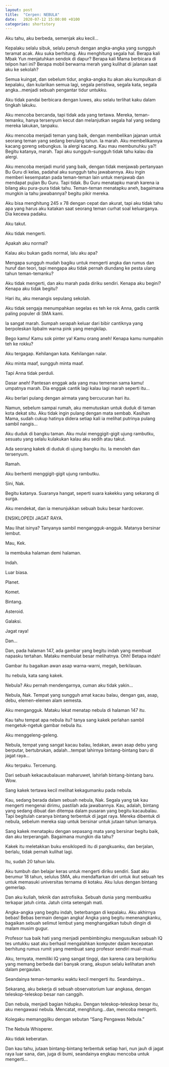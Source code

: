 ```yaml
---
layout: post
title:  "Cerpen: NEBULA"
date:   2020-07-12 15:00:00 +0100
categories: shortstory
---
```


Aku tahu, aku berbeda, semenjak aku kecil...

Kepalaku selalu sibuk, selalu penuh dengan angka-angka yang sungguh teramat acak. Aku suka berhitung. Aku menghitung segala hal. Berapa kali Mbak Yun menjatuhkan sendok di dapur? Berapa kali Mama berbicara di telpon hari ini? Berapa mobil berwarna merah yang kulihat di jalanan saat aku ke sekolah?

Semua kuingat, dan sebelum tidur, angka-angka itu akan aku kumpulkan di kepalaku, dan kularikan semua lagi, segala peristiwa, segala kata, segala angka…menjadi sebuah pengantar tidur untukku.

Aku tidak pandai berbicara dengan luwes, aku selalu terlihat kaku dalam tingkah lakuku.

Aku mencoba bercanda, tapi tidak ada yang tertawa. Mereka, teman-temanku, hanya tersenyum kecut dan melanjutkan segala hal yang sedang mereka lakukan, tanpaku.

Aku mencoba menjadi teman yang baik, dengan membelikan jajanan untuk seorang teman yang sedang berulang tahun. Ia marah. Aku membelikannya kacang goreng sebungkus. Ia alergi kacang. Kau mau membunuhku ya?! Begitu katanya, marah. Tapi aku sungguh-sungguh tidak tahu kalau dia alergi.

Aku mencoba menjadi murid yang baik, dengan tidak menjawab pertanyaan Bu Guru di kelas, padahal aku sungguh tahu jawabannya. Aku ingin memberi kesempatan pada teman-teman lain untuk menjawab dan mendapat pujian Bu Guru. Tapi tidak. Bu Guru menatapku marah karena ia bilang aku pura-pura tidak tahu. Teman-teman menatapku aneh, bagaimana mungkin ia tahu jawabannya? begitu pikir mereka.

Aku bisa menghitung 245 x 78 dengan cepat dan akurat, tapi aku tidak tahu apa yang harus aku katakan saat seorang teman curhat soal keluarganya. Dia kecewa padaku.

Aku takut.

Aku tidak mengerti.

Apakah aku normal?

Kalau aku bukan gadis normal, lalu aku apa?

Mengapa sungguh mudah bagiku untuk mengerti angka dan rumus dan huruf dan teori, tapi mengapa aku tidak pernah diundang ke pesta ulang tahun teman-temanku?

Aku tidak mengerti, dan aku marah pada diriku sendiri. Kenapa aku begini?Kenapa aku tidak begitu?

Hari itu, aku menangis sepulang sekolah.

Aku tidak sengaja menumpahkan segelas es teh ke rok Anna, gadis cantik paling populer di SMA kami.

Ia sangat marah. Sumpah serapah keluar dari bibir cantiknya yang berpoleskan lipbalm warna pink yang mengkilap.

Bego kamu! Kamu sok pinter ya! Kamu orang aneh! Kenapa kamu numpahin teh ke rokku?
 
Aku tergagap. Kehilangan kata. Kehilangan nalar.

Aku minta maaf, sungguh minta maaf.
 
Tapi Anna tidak perduli.

Dasar aneh! Pantesan enggak ada yang mau temenan sama kamu! umpatnya marah. Dia enggak cantik lagi kalau lagi marah seperti itu…

Aku berlari pulang dengan airmata yang bercucuran hari itu.

Namun, sebelum sampai rumah, aku memutuskan untuk duduk di taman kota dekat situ. Aku tidak ingin pulang dengan mata sembab. Kasihan Mama, sudah cukup hatinya didera setiap kali ia melihat putrinya pulang sambil nangis…

Aku duduk di bangku taman. Aku mulai menggigit-gigit ujung rambutku, sesuatu yang selalu kulakukan kalau aku sedih atau takut.

Ada seorang kakek di duduk di ujung bangku itu. Ia menoleh dan tersenyum.

Ramah.

Aku berhenti menggigit-gigit ujung rambutku.

Sini, Nak.

Begitu katanya. Suaranya hangat, seperti suara kakekku yang sekarang di surga.

Aku mendekat, dan ia menunjukkan sebuah buku besar hardcover.

ENSIKLOPEDI JAGAT RAYA.

Mau lihat isinya? Tanyanya sambil mengangguk-angguk. Matanya bersinar lembut.

Mau, Kek. 

Ia membuka halaman demi halaman.

Indah.

Luar biasa.

Planet.

Komet.

Bintang.

Asteroid.

Galaksi.

Jagat raya!


Dan…

Dan, pada halaman 147, ada gambar yang begitu indah yang membuat napasku tertahan. Mataku membulat besar melihatnya. Ohh! Betapa indah!

Gambar itu bagaikan awan asap warna-warni, megah, berkilauan.

Itu nebula, kata sang kakek.

Nebula? Aku pernah mendengarnya, cuman aku tidak yakin…

Nebula, Nak. Tempat yang sungguh amat kacau balau, dengan gas, asap, debu, elemen-elemen alam semesta.

Aku mengangguk. Mataku lekat menatap nebula di halaman 147 itu.

Kau tahu tempat apa nebula itu? tanya sang kakek perlahan sambil mengetuk-ngetuk gambar nebula itu.

Aku menggeleng-geleng.

Nebula, tempat yang sangat kacau balau, ledakan, awan asap debu yang berputar, bertubrukan, adalah…tempat lahirnya bintang-bintang baru di jagat raya…
 
Aku terpaku. Tercenung.

Dari sebuah kekacaubalauan maharuwet, lahirlah bintang-bintang baru. Wow.

Sang kakek tertawa kecil melihat kekagumanku pada nebula.

Kau, sedang berada dalam sebuah nebula, Nak. Segala yang tak kau mengerti mengenai dirimu, pastilah ada jawabannya. Kau, adalah, bintang yang sedang dibuat dan ditempa dalam pusaran yang begitu kacaubalau. Tapi begitulah caranya bintang terbentuk di jagat raya. Mereka dibentuk di nebula, sebelum mereka siap untuk bersinar untuk jutaan tahun lamanya. 
 
Sang kakek menatapku dengan sepasang mata yang bersinar begitu baik, dan aku terperangah. Bagaimana mungkin dia tahu?
 
Kakek itu meletakkan buku ensiklopedi itu di pangkuanku, dan berjalan, berlalu, tidak pernah kulihat lagi.

Itu, sudah 20 tahun lalu.

Aku tumbuh dan belajar keras untuk mengerti diriku sendiri. Saat aku berumur 18 tahun, selulus SMA, aku mendaftarkan diri untuk ikut sebuah tes untuk memasuki universitas ternama di kotaku. Aku lulus dengan bintang gemerlap.

Dan aku kuliah, teknik dan astrofisika. Sebuah dunia yang membuatku terkapar jatuh cinta. Jatuh cinta setengah mati.

Angka-angka yang begitu indah, beterbangan di kepalaku. Aku akhirnya bebas! Bebas bermain dengan angka! Angka yang begitu menenangkanku, bagaikan sebuah selimut lembut yang menghangatkan tubuh dingin di malam musim gugur.

Profesor tua baik hati yang menjadi pembimbingku mengusulkan sebuah IQ tes untukku saat aku berhasil mengalahkan komputer dalam kecepatan berhitung rumus rumit yang membuat sang profesor sendiri mual-mual.

Aku, ternyata, memiliki IQ yang sangat tinggi, dan karena cara berpikirku yang memang berbeda dari banyak orang, akupun selalu kelihatan aneh dalam pergaulan.

Seandainya teman-temanku waktu kecil mengerti itu. Seandainya…

Sekarang, aku bekerja di sebuah observatorium luar angkasa, dengan teleskop-teleskop besar nan canggih.

Dan nebula, menjadi bagian hidupku. Dengan teleskop-teleskop besar itu, aku mengawasi nebula. Mencatat, menghitung…dan, mencoba mengerti.

Kolegaku memanggilku dengan sebutan “Sang Pengawas Nebula.”

The Nebula Whisperer.

Aku tidak keberatan.

Dan kau tahu, jutaan bintang-bintang terbentuk setiap hari, nun jauh di jagat raya luar sana, dan, juga di bumi, seandainya engkau mencoba untuk mengerti…

